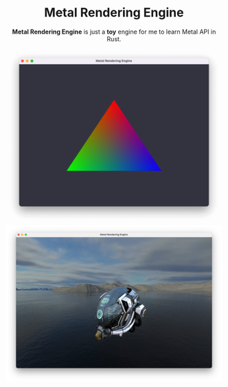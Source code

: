 <p align="center">
  <h1 align="center">
    Metal Rendering Engine
  </h1>
</p>

<p align="center"><strong>Metal Rendering Engine</strong> is just a <strong>toy</strong> engine for me to learn Metal API in Rust.</p>

<div align="center">
  <img alt="Obsidian serve" src="./.github/img/hello-triangle.png" >
</div>

<div align="center">
  <img alt="Obsidian serve" src="./.github/img/damaged-helmet.png" >
</div>



